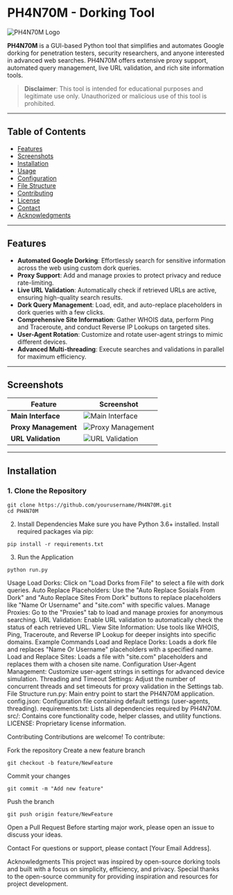 # **PH4N70M - Dorking Tool**
![PH4N70M Logo](https://path-to-your-logo.png) <!-- Optional: Add a logo image -->

**PH4N70M** is a GUI-based Python tool that simplifies and automates Google dorking for penetration testers, security researchers, and anyone interested in advanced web searches. PH4N70M offers extensive proxy support, automated query management, live URL validation, and rich site information tools.

> **Disclaimer**: This tool is intended for educational purposes and legitimate use only. Unauthorized or malicious use of this tool is prohibited.

---

## **Table of Contents**

- [Features](#features)
- [Screenshots](#screenshots)
- [Installation](#installation)
- [Usage](#usage)
- [Configuration](#configuration)
- [File Structure](#file-structure)
- [Contributing](#contributing)
- [License](#license)
- [Contact](#contact)
- [Acknowledgments](#acknowledgments)

---

## **Features**

- **Automated Google Dorking**: Effortlessly search for sensitive information across the web using custom dork queries.
- **Proxy Support**: Add and manage proxies to protect privacy and reduce rate-limiting.
- **Live URL Validation**: Automatically check if retrieved URLs are active, ensuring high-quality search results.
- **Dork Query Management**: Load, edit, and auto-replace placeholders in dork queries with a few clicks.
- **Comprehensive Site Information**: Gather WHOIS data, perform Ping and Traceroute, and conduct Reverse IP Lookups on targeted sites.
- **User-Agent Rotation**: Customize and rotate user-agent strings to mimic different devices.
- **Advanced Multi-threading**: Execute searches and validations in parallel for maximum efficiency.

---

## **Screenshots**

| Feature         | Screenshot |
|-----------------|------------|
| **Main Interface** | ![Main Interface](https://path-to-main-interface-screenshot.png) |
| **Proxy Management** | ![Proxy Management](https://path-to-proxy-screenshot.png) |
| **URL Validation** | ![URL Validation](https://path-to-url-validation-screenshot.png) |

---

## **Installation**

### **1. Clone the Repository**
```
git clone https://github.com/yourusername/PH4N70M.git
cd PH4N70M
```
2. Install Dependencies
Make sure you have Python 3.6+ installed. Install required packages via pip:
```
pip install -r requirements.txt
```
3. Run the Application
```
python run.py
```
Usage
Load Dorks: Click on "Load Dorks from File" to select a file with dork queries.
Auto Replace Placeholders: Use the "Auto Replace Sosials From Dork" and "Auto Replace Sites From Dork" buttons to replace placeholders like "Name Or Username" and "site.com" with specific values.
Manage Proxies: Go to the "Proxies" tab to load and manage proxies for anonymous searching.
URL Validation: Enable URL validation to automatically check the status of each retrieved URL.
View Site Information: Use tools like WHOIS, Ping, Traceroute, and Reverse IP Lookup for deeper insights into specific domains.
Example Commands
Load and Replace Dorks: Loads a dork file and replaces "Name Or Username" placeholders with a specified name.
Load and Replace Sites: Loads a file with "site.com" placeholders and replaces them with a chosen site name.
Configuration
User-Agent Management: Customize user-agent strings in settings for advanced device simulation.
Threading and Timeout Settings: Adjust the number of concurrent threads and set timeouts for proxy validation in the Settings tab.
File Structure
run.py: Main entry point to start the PH4N70M application.
config.json: Configuration file containing default settings (user-agents, threading).
requirements.txt: Lists all dependencies required by PH4N70M.
src/: Contains core functionality code, helper classes, and utility functions.
LICENSE: Proprietary license information.

Contributing
Contributions are welcome! To contribute:

Fork the repository
Create a new feature branch
```
git checkout -b feature/NewFeature
```
Commit your changes
```
git commit -m "Add new feature"
```
Push the branch
```
git push origin feature/NewFeature
```
Open a Pull Request
Before starting major work, please open an issue to discuss your ideas.

Contact
For questions or support, please contact [Your Email Address].

Acknowledgments
This project was inspired by open-source dorking tools and built with a focus on simplicity, efficiency, and privacy.
Special thanks to the open-source community for providing inspiration and resources for project development.


